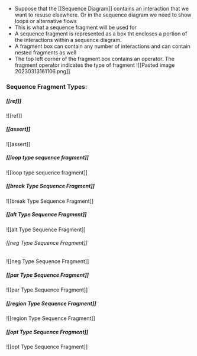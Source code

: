 - Suppose that the [[Sequence Diagram]] contains an interaction that we want to resuse elsewhere. Or in the sequence diagram we need to show loops or alternative flows
- This is what a sequence fragment will be used for
- A sequence fragment is represented as a box tht encloses a portion of the interactions within a sequence diagram.
- A fragment box can contain any number of interactions and can contain nested fragments as well
- The top left corner of the fragment box contains an operator. The fragment operator indicates the type of fragment
![[Pasted image 20230313161106.png]]

### Sequence Fragment Types:
##### [[ref]]
![[ref]]

##### [[assert]]
![[assert]]

##### [[loop type sequence fragment]]
![[loop type sequence fragment]]

##### [[break Type Sequence Fragment]]
![[break Type Sequence Fragment]]

##### [[alt Type Sequence Fragment]]
![[alt Type Sequence Fragment]]

###### [[neg Type Sequence Fragment]]
![[neg Type Sequence Fragment]]

##### [[par Type Sequence Fragment]]
![[par Type Sequence Fragment]]

##### [[region Type Sequence Fragment]]
![[region Type Sequence Fragment]]

##### [[opt Type Sequence Fragment]]
![[opt Type Sequence Fragment]]
